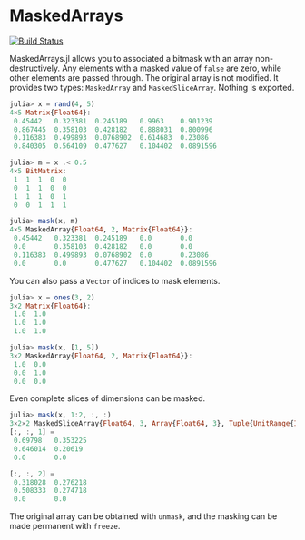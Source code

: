 # MaskedArrays

[![Build Status](https://github.com/darsnack/MaskedArrays.jl/workflows/CI/badge.svg)](https://github.com/darsnack/MaskedArrays.jl/actions)

MaskedArrays.jl allows you to associated a bitmask with an array non-destructively. Any elements with a masked value of `false` are zero, while other elements are passed through. The original array is not modified. It provides two types: `MaskedArray` and `MaskedSliceArray`. Nothing is exported.

```julia
julia> x = rand(4, 5)
4×5 Matrix{Float64}:
 0.45442   0.323381  0.245189   0.9963    0.901239
 0.867445  0.358103  0.428182   0.888031  0.800996
 0.116383  0.499893  0.0768902  0.614683  0.23086
 0.840305  0.564109  0.477627   0.104402  0.0891596

julia> m = x .< 0.5
4×5 BitMatrix:
 1  1  1  0  0
 0  1  1  0  0
 1  1  1  0  1
 0  0  1  1  1

julia> mask(x, m)
4×5 MaskedArray{Float64, 2, Matrix{Float64}}:
 0.45442   0.323381  0.245189   0.0       0.0
 0.0       0.358103  0.428182   0.0       0.0
 0.116383  0.499893  0.0768902  0.0       0.23086
 0.0       0.0       0.477627   0.104402  0.0891596
```

You can also pass a `Vector` of indices to mask elements.

```julia
julia> x = ones(3, 2)
3×2 Matrix{Float64}:
 1.0  1.0
 1.0  1.0
 1.0  1.0

julia> mask(x, [1, 5])
3×2 MaskedArray{Float64, 2, Matrix{Float64}}:
 1.0  0.0
 0.0  1.0
 0.0  0.0
```

Even complete slices of dimensions can be masked.

```julia
julia> mask(x, 1:2, :, :)
3×2×2 MaskedSliceArray{Float64, 3, Array{Float64, 3}, Tuple{UnitRange{Int64}, Base.Slice{Base.OneTo{Int64}}, Base.Slice{Base.OneTo{Int64}}}}:
[:, :, 1] =
 0.69798   0.353225
 0.646014  0.20619
 0.0       0.0

[:, :, 2] =
 0.318028  0.276218
 0.508333  0.274718
 0.0       0.0
```

The original array can be obtained with `unmask`, and the masking can be made permanent with `freeze`.

